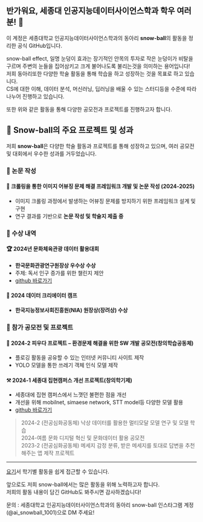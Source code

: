 ## 반가워요, 세종대 인공지능데이터사이언스학과 학우 여러분! 👋

이 계정은 세종대학교 인공지능데이터사이언스학과의 동아리 **snow-ball**의 활동을 정리한 공식 GitHub입니다.

snow-ball effect, 일명 눈덩이 효과는 장기적인 안목의 투자로 작은 눈덩이가 비탈을 구르며 주변의 눈들을 집어삼키고 크게 불어나도록 불리는것을 의미하는 용어입니다!  
저희 동아리또한 다양한 학술 활동을 통해 학습을 하고 성장하는 것을 목표로 하고 있습니다.  
CS에 대한 이해, 데이터 분석, 머신러닝, 딥러닝을 배울 수 있는 스터디등을 수준에 따라 나누어 진행하고 있습니다.

또한 위와 같은 활동을 통해 다양한 공모전과 프로젝트를 진행하고자 합니다.    

## 🎯 Snow-ball의 주요 프로젝트 및 성과  

저희 **snow-ball**은 다양한 학술 활동과 프로젝트를 통해 성장하고 있으며, 여러 공모전 및 대회에서 우수한 성과를 거두었습니다.    

### 📝 논문 작성
#### 📌 크롤링을 통한 이미지 어뷰징 문제 해결 프레임워크 개발 및 논문 작성 (2024-2025)
- 이미지 크롤링 과정에서 발생하는 어뷰징 문제를 방지하기 위한 프레임워크 설계 및 구현
- 연구 결과를 기반으로 **논문 작성 및 학술지 제출 중**  

### 🏅 수상 내역  
#### 🏆 2024년 문화체육관광 데이터 활용대회 
- **한국문화관광연구원장상 우수상 수상**  
- 주제: 독서 인구 증가를 위한 챌린지 제안
- [github 바로가기](https://github.com/AIDS-snowball/2024_2_Data_analysis/tree/main/1%EB%B6%84%EB%B0%98)


#### 🏅 2024 데이터 크리에이터 캠프 
- **한국지능정보사회진흥원(NIA) 원장상(장려상) 수상**  

### 🚀 참가 공모전 및 프로젝트  
#### 🌱 2024-2 피우다 프로젝트 – 환경문제 해결을 위한 SW 개발 공모전(창의학습공동체)
- 플로깅 활동을 공유할 수 있는 인터넷 커뮤니티 사이트 제작
- YOLO 모델을 통한 쓰레기 객체 인식 모델 제작

#### ⚒️ 2024-1 세종대 집현캠퍼스 개선 프로젝트(창의학기제)
- 세종대에 집현 캠퍼스에서 느꼇던 불편한 점을 개선
- 개선을 위해 mobilnet, simaese network, STT model등 다양한 모델 활용
- [github 바로가기](https://github.com/AIDS-snowball/2024_1_sejong_web_project)

> 2024-2 (전공심화공동체) 낙상 데이터를 활용한 멀티모달 모델 연구 및 모델 학습<br/>
> 2024-여름 문화 디지털 혁신 및 문화데이터 활용 공모전<br/>
> 2023-2 (전공심화공동체) 메세지 감정 분류, 받은 메세지를 토대로 답변을 추천해주는 앱 제작 프로젝트

---

[요기](./trace.md)서 학기별 활동을 쉽게 접근할 수 있습니다.

앞으로도 저희 snow-ball에서는 많은 활동을 위해 노력하고자 합니다.  
저희의 활동 내용이 담긴 GitHub도 봐주시면 감사하겠습니다!

문의 : 세종대학교 인공지능데이터사이언스학과의 동아리 snow-ball 인스타그램 계정(@ai_snowball_1001)으로 DM 주세요!
